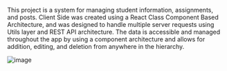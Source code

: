 This project is a system for managing student information, assignments, and posts.
Client Side was created using a React Class Component Based Architecture, and was designed to handle multiple server requests using Utils layer and REST API architecture. 
The data is accessible and managed throughout the app by using a component architecture and allows for addition, editing, and deletion from anywhere in the hierarchy.

![image](https://user-images.githubusercontent.com/68274794/98709807-88f33a80-238b-11eb-87bc-988432d80c2f.png)

